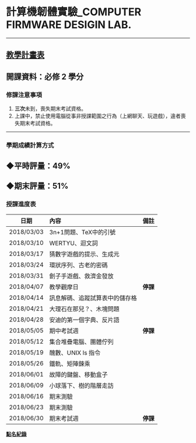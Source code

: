 #  計算機韌體實驗_COMPUTER FIRMWARE DESIGIN LAB.
----------------------------------------------------------------------------------------------------
## [教學計畫表](http://ap09.emis.tku.edu.tw/106_2/106_2_0962.PDF)
 開課資料：必修 2 學分
----------------------------------------------------------------------------------------------------
### 修課注意事項
1. **三次**未到，喪失期末考試資格。
2. 上課中，禁止使用電腦從事非授課範圍之行為（上網聊天、玩遊戲），違者喪失期末考試資格。
----------------------------------------------------------------------------------------------------
### 學期成績計算方式
◆平時評量：**49%**                                                                                   
◆期末評量：**51%**
----------------------------------------------------------------------------------------------------
### 授課進度表
| 日期 | 內容 | 備註 |
|:------:|:-----------|:------:|
| 2018/03/03 | 3n+1問題、TeX中的引號 | |
| 2018/03/10 | WERTYU、迴文詞 | |
| 2018/03/17 | 猜數字遊戲的提示、生成元 | |
| 2018/03/24 | 環狀序列、古老的密碼  | |
| 2018/03/31 | 劊子手遊戲、救濟金發放 | |
| 2018/04/07 | 教學觀摩日 | **停課** |
| 2018/04/14 | 訊息解碼、追蹤試算表中的儲存格 | |
| 2018/04/21 | 大理石在那兒？、木塊問題 | |
| 2018/04/28 | 安迪的第一個字典、反片語 | |
| 2018/05/05 | 期中考試週| **停課** |
| 2018/05/12 | 集合堆疊電腦、團體佇列  | |
| 2018/05/19 | 醜數、UNIX ls 指令 | |
| 2018/05/26 | 鐵軌、矩陣鍊乘 | |
| 2018/06/01 | 故障的鍵盤、移動盒子 | |
| 2018/06/09 | 小球落下、樹的階層走訪 | |
| 2018/06/16 | 期末測驗 | |
| 2018/06/23 | 期末測驗 | |
| 2018/06/30 | 期末考試週 | **停課** |

[**點名紀錄**](https://docs.google.com/spreadsheets/d/1wd3k6_fbU5xyTThqfE0MzcISlzaFlbCUqoQZEUBOmIs/edit?usp=sharing)


